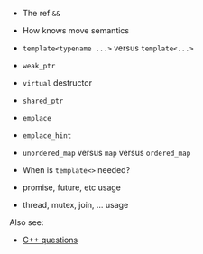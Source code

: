 
* The ref `&&`
* How knows move semantics
* `template<typename ...>` versus `template<...>`
* `weak_ptr`
* `virtual` destructor
* `shared_ptr`

* `emplace`
* `emplace_hint`
* `unordered_map` versus `map` versus `ordered_map`
* When is `template<>` needed?
* promise, future, etc usage
* thread, mutex, join, ... usage



Also see:
* [C++ questions](https://github.com/sohale/cs-glossaries/blob/master/c%2B%2Bquestions.md)
